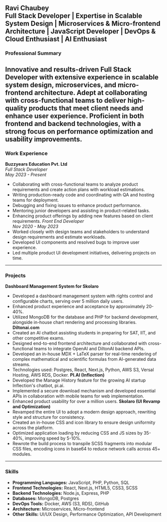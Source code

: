 **Ravi Chaubey**  
**Full Stack Developer | Expertise in Scalable System Design | Microservices & Micro-frontend Architecture | JavaScript Developer | DevOps & Cloud Enthusiast | AI Enthusiast**
---
### **Professional Summary**
Innovative and results-driven Full Stack Developer with extensive experience in scalable system design, microservices, and micro-frontend architecture. Adept at collaborating with cross-functional teams to deliver high-quality products that meet client needs and enhance user experience. Proficient in both frontend and backend technologies, with a strong focus on performance optimization and usability improvements.
---
### **Work Experience**
**Buzzyears Education Pvt. Ltd**  
*Full Stack Developer*  
*May 2023 - Present*  
- Collaborating with cross-functional teams to analyze product requirements and create action plans with workload estimations.  
- Writing production-ready code and coordinating with QA and hosting teams for deployment.  
- Debugging and fixing issues to enhance product performance.  
- Mentoring junior developers and assisting in product-related tasks.  
- Enhancing product offerings by adding new features based on client requirements.
*Front End Developer*  
*Nov 2020 - May 2023*  
- Worked closely with design teams and stakeholders to understand design requirements and estimate workloads.  
- Developed UI components and resolved bugs to improve user experience.  
- Led multiple product UI development initiatives, delivering projects on time.
---
### **Projects**
**Dashboard Management System for Skolaro**  
- Developed a dashboard management system with rights control and configurable charts, serving over 5 million daily users.  
- Enhanced product experience and acceptance by approximately 20-40%.  
- Utilized MongoDB for the database and PHP for backend development, alongside in-house chart rendering and processing libraries.  
**Diltonai.com**  
- Created an AI chatbot assisting students in preparing for SAT, IIT, and other competitive exams.  
- Designed end-to-end frontend architecture and collaborated with cross-functional teams to integrate OpenAI and DiltonAI backend APIs.  
- Developed an in-house MDX + LaTeX parser for real-time rendering of complex mathematical and scientific formulas from AI-generated data streams.  
- Technologies used: Postgres, React, Next.js, Python, AWS S3, Versal Hosting, AWS RDS, Docker.
**PI.AI (Inflection)**  
- Developed the Manage History feature for the growing AI startup Inflection's chatbot, pi.ai.  
- Implemented a secure download mechanism and developed essential APIs in collaboration with mobile teams for web implementation.  
- Enhanced product usability for over a million users.
**Skolaro (UI Revamp and Optimization)**  
- Revamped the entire UI to adopt a modern design approach, rewriting style and structure for consistency.  
- Created an in-house CSS and icon library to ensure design uniformity across the platform.  
- Optimized application loading by reducing CSS and JS sizes by 35-40%, improving speed by 5-10%.  
- Rewrote the build process to transpile SCSS fragments into modular CSS files, encoding icons in base64 to reduce network calls across 45+ modules.
---
### **Skills**
- **Programming Languages:** JavaScript, PHP, Python, SQL  
- **Frontend Technologies:** React, Next.js, HTML5, CSS3, SCSS  
- **Backend Technologies:** Node.js, Express, PHP  
- **Databases:** MongoDB, Postgres  
- **DevOps Tools:** Docker, AWS (S3, RDS), GitHub  
- **Architecture:** Microservices, Micro-frontend  
- **Other Skills:** UI/UX Design, Performance Optimization, API Development 
